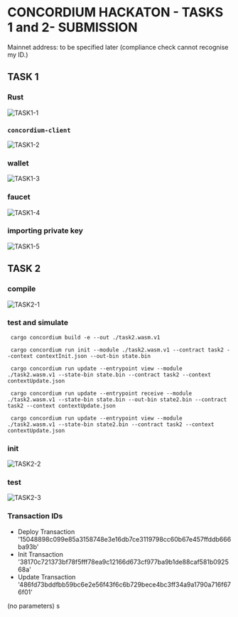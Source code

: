 # CONCORDIUM HACKATON - TASKS 1 and 2- SUBMISSION

Mainnet address: to be specified later (compliance check cannot recognise my ID.)

## TASK 1

### Rust
![TASK1-1](task1-1.png)
### `concordium-client`
![TASK1-2](task1-2.png)
### wallet
![TASK1-3](task1-3.png)
### faucet
![TASK1-4](task1-4.jpg)
### importing private key
![TASK1-5](task1-5.png)

## TASK 2



### compile
![TASK2-1](task2-1.png)


### test and simulate
```
 cargo concordium build -e --out ./task2.wasm.v1
 
 cargo concordium run init --module ./task2.wasm.v1 --contract task2 --context contextInit.json --out-bin state.bin
 
 cargo concordium run update --entrypoint view --module ./task2.wasm.v1 --state-bin state.bin --contract task2 --context contextUpdate.json
 
 cargo concordium run update --entrypoint receive --module ./task2.wasm.v1 --state-bin state.bin --out-bin state2.bin --contract task2 --context contextUpdate.json
 
 cargo concordium run update --entrypoint view --module ./task2.wasm.v1 --state-bin state2.bin --contract task2 --context contextUpdate.json

```

### init
![TASK2-2](task2-2.png)



### test
![TASK2-3](task2-3.png)

### Transaction IDs
 * Deploy Transaction '15048898c099e85a3158748e3e16db7ce3119798cc60b67e457ffddb666ba93b'
 * Init Transaction '38170c721373bf78f5fff78ea9c12166d673cf977ba9b1de88caf581b092568a'
 * Update Transaction '486fd73bddfbb59bc6e2e56f43f6c6b729bece4bc3ff34a9a1790a716f676f01' 

(no parameters)
s